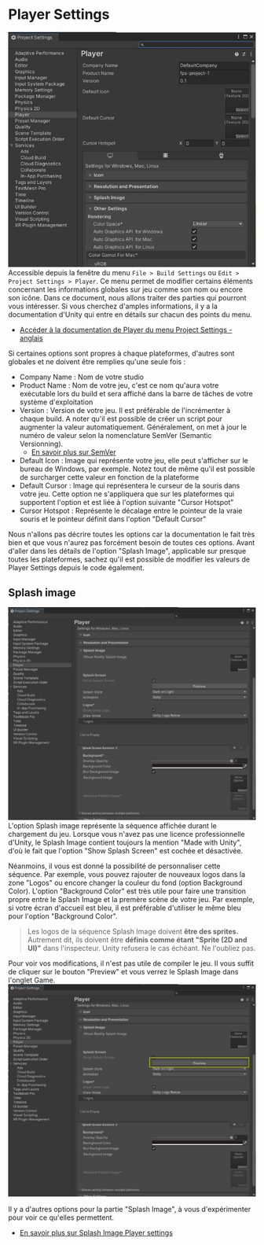# Player Settings

![](printscreens/player-1.jpg)
Accessible depuis la fenêtre du menu `File > Build Settings` ou `Edit > Project Settings > Player`. Ce menu permet de modifier certains éléments concernant les informations globales sur jeu comme son nom ou encore son icône. Dans ce document, nous allons traiter des parties qui pourront vous intéresser. Si vous cherchez d'amples informations, il y a la documentation d'Unity qui entre en détails sur chacun des points du menu.
- [Accéder à la documentation de Player du menu Project Settings - anglais](https://docs.unity3d.com/Manual/class-PlayerSettings.html)

Si certaines options sont propres à chaque plateformes, d'autres sont globales et ne doivent être remplies qu'une seule fois :
- Company Name : Nom de votre studio
- Product Name : Nom de votre jeu, c'est ce nom qu'aura votre exécutable lors du build et sera affiché dans la barre de tâches de votre système d'exploitation
- Version : Version de votre jeu. Il est préférable de l'incrémenter à chaque build. A noter qu'il est possible de créer un script pour augmenter la valeur automatiquement. Généralement, on met à jour le numéro de valeur selon la nomenclature SemVer (Semantic Versionning).   
    - [En savoir plus sur SemVer](https://putaindecode.io/articles/semver-c-est-quoi/)
- Default Icon : Image qui représente votre jeu, elle peut s'afficher sur le bureau de Windows, par exemple. Notez tout de même qu'il est possible de surcharger cette valeur en fonction de la plateforme
- Default Cursor : Image qui représentera le curseur de la souris dans votre jeu. Cette option ne s'appliquera que sur les plateformes qui supportent l'option et est liée à l'option suivante "Cursor Hotspot"
- Cursor Hotspot : Représente le décalage entre le pointeur de la vraie souris et le pointeur définit dans l'option "Default Cursor"

Nous n'allons pas décrire toutes les options car la documentation le fait très bien et que vous n'aurez pas forcément besoin de toutes ces options. Avant d'aller dans les détails de l'option "Splash Image", applicable sur presque toutes les plateformes, sachez qu'il est possible de modifier les valeurs de Player Settings depuis le code également.

## Splash image
![](printscreens/player-2.jpg)
L'option Splash image représente la séquence affichée durant le chargement du jeu. Lorsque vous n'avez pas une licence professionnelle d'Unity, le Splash Image contient toujours la mention "Made with Unity", d'où le fait que l'option "Show Splash Screen" est cochée et désactivée.

Néanmoins, il vous est donné la possibilité de personnaliser cette séquence. Par exemple, vous pouvez rajouter de nouveaux logos dans la zone "Logos" ou encore changer la couleur du fond (option Background Color). L'option "Background Color" est très utile pour faire une transition propre entre le Splash Image et la premère scène de votre jeu. Par exemple, si votre écran d'accueil est bleu, il est préférable d'utiliser le même bleu pour l'option "Background Color".
> Les logos de la séquence Splash Image doivent **être des sprites.** Autrement dit, ils doivent être **définis comme étant "Sprite (2D and UI)"** dans l'inspecteur. Unity refusera le cas échéant. Ne l'oubliez pas.

Pour voir vos modifications, il n'est pas utile de compiler le jeu. Il vous suffit de cliquer sur le bouton "Preview" et vous verrez le Splash Image dans l'onglet Game.
![](printscreens/player-3.jpg)

Il y a d'autres options pour la partie "Splash Image", à vous d'expérimenter pour voir ce qu'elles permettent.
- [En savoir plus sur Splash Image Player settings](https://docs.unity3d.com/Manual/class-PlayerSettingsSplashScreen.html)